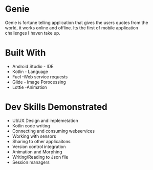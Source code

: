 # Genie
Genie is fortune telling application that gives the users quotes from the world, it works online and offline. Its the first of mobile application challenges I haven take up.
<h1>Built With</h1>
<ul>
<li>Android Studio - IDE</li>
<li>Kotlin - Language</li>
<li>Fuel -Web service requests</li>
<li>Glide - Image Porocessing</li>
<li>Lottie -Animation</li>
</ul>
<h1>Dev Skills Demonstrated</h1>
<ul>
<li>UI/UX Design and implemetation</li>
<li>Kotlin code writing</li>
<li>Connecting and consuming webservices</li>
<li>Working with sensors</li>
<li>Sharing to other applicaitons</li>
<li>Version control integration</li>
 <li>Animation and Morphing</li>
 <li>Writing/Reading to Json file</li>
  <li>Session managers</li>
 
</ul>
